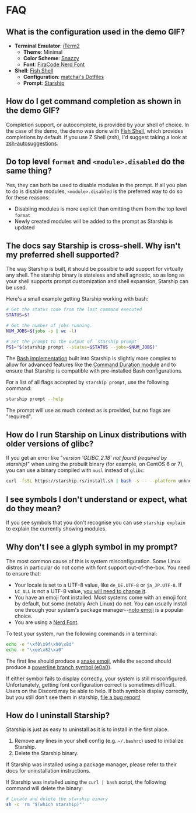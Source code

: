 # FAQ

## What is the configuration used in the demo GIF?

- **Terminal Emulator**: [iTerm2](https://iterm2.com/)
  - **Theme**: Minimal
  - **Color Scheme**: [Snazzy](https://github.com/sindresorhus/iterm2-snazzy)
  - **Font**: [FiraCode Nerd Font](https://www.nerdfonts.com/font-downloads)
- **Shell**: [Fish Shell](https://fishshell.com/)
  - **Configuration**: [matchai's Dotfiles](https://github.com/matchai/dotfiles/blob/b6c6a701d0af8d145a8370288c00bb9f0648b5c2/.config/fish/config.fish)
  - **Prompt**: [Starship](https://starship.rs/)

## How do I get command completion as shown in the demo GIF?

Completion support, or autocomplete, is provided by your shell of choice. In the case of the demo, the demo was done with [Fish Shell](https://fishshell.com/), which provides completions by default. If you use Z Shell (zsh), I'd suggest taking a look at [zsh-autosuggestions](https://github.com/zsh-users/zsh-autosuggestions).

## Do top level `format` and `<module>.disabled` do the same thing?

Yes, they can both be used to disable modules in the prompt. If all you plan to do is disable modules, `<module>.disabled` is the preferred way to do so for these reasons:

- Disabling modules is more explicit than omitting them from the top level `format`
- Newly created modules will be added to the prompt as Starship is updated

## The docs say Starship is cross-shell. Why isn't my preferred shell supported?

The way Starship is built, it should be possible to add support for virtually any shell. The starship binary is stateless and shell agnostic, so as long as your shell supports prompt customization and shell expansion, Starship can be used.

Here's a small example getting Starship working with bash:

```sh
# Get the status code from the last command executed
STATUS=$?

# Get the number of jobs running.
NUM_JOBS=$(jobs -p | wc -l)

# Set the prompt to the output of `starship prompt`
PS1="$(starship prompt --status=$STATUS --jobs=$NUM_JOBS)"
```

The [Bash implementation](https://github.com/starship/starship/blob/master/src/init/starship.bash) built into Starship is slightly more complex to allow for advanced features like the [Command Duration module](https://starship.rs/config/#command-duration) and to ensure that Starship is compatible with pre-installed Bash configurations.

For a list of all flags accepted by `starship prompt`, use the following command:

```sh
starship prompt --help
```

The prompt will use as much context as is provided, but no flags are "required".

## How do I run Starship on Linux distributions with older versions of glibc?

If you get an error like "_version 'GLIBC_2.18' not found (required by starship)_" when using the prebuilt binary (for example, on CentOS 6 or 7), you can use a binary compiled with `musl` instead of `glibc`:

```sh
curl -fsSL https://starship.rs/install.sh | bash -s -- --platform unknown-linux-musl
```

## I see symbols I don't understand or expect, what do they mean?

If you see symbols that you don't recognise you can use `starship explain` to
explain the currently showing modules.

## Why don't I see a glyph symbol in my prompt?

The most common cause of this is system misconfiguration. Some Linux distros in
particular do not come with font support out-of-the-box. You need to ensure that:

- Your locale is set to a UTF-8 value, like `de_DE.UTF-8` or `ja_JP.UTF-8`. If `LC_ALL` is not a UTF-8 value,
  [you will need to change it](https://www.tecmint.com/set-system-locales-in-linux/).
- You have an emoji font installed. Most systems come with an emoji font by default, but
  some (notably Arch Linux) do not. You can usually install one through your system's
  package manager--[noto emoji](https://www.google.com/get/noto/help/emoji/) is a popular choice.
- You are using a [Nerd Font](https://www.nerdfonts.com/).

To test your system, run the following commands in a terminal:

```sh
echo -e "\xf0\x9f\x90\x8d"
echo -e "\xee\x82\xa0"
```

The first line should produce a [snake emoji](https://emojipedia.org/snake/),
while the second should produce a [powerline branch symbol (e0a0)](https://github.com/ryanoasis/powerline-extra-symbols#glyphs).

If either symbol fails to display correctly, your system is still misconfigured.
Unfortunately, getting font configuration correct is sometimes difficult. Users
on the Discord may be able to help. If both symbols display correctly, but
you still don't see them in starship, [file a bug report!](https://github.com/starship/starship/issues/new/choose)

## How do I uninstall Starship?

Starship is just as easy to uninstall as it is to install in the first place.

1. Remove any lines in your shell config (e.g. `~/.bashrc`) used to initialize Starship.
1. Delete the Starship binary.

If Starship was installed using a package manager, please refer to their docs for uninstallation instructions.

If Starship was installed using the `curl | bash` script, the following command will delete the binary:

```sh
# Locate and delete the starship binary
sh -c 'rm "$(which starship)"'
```
